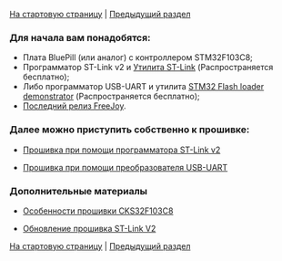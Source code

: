 [На стартовую страницу](../README.md) | [Предыдущий раздел](../README.md)

### Для начала вам понадобятся:
* Плата BluePill (или аналог) с контроллером STM32F103C8;
* Программатор ST-Link v2 и [Утилита ST-Link]( https://www.st.com/en/development-tools/stsw-link004.html) (Распространяется бесплатно);
* Либо программатор  USB-UART и утилита [STM32 Flash loader demonstrator](  https://www.st.com/en/development-tools/flasher-stm32.html) (Распространяется бесплатно);
* [Последний релиз FreeJoy](https://github.com/FreeJoy-Team/FreeJoy/releases).
### Далее можно приступить собственно к прошивке:
* [Прошивка при помощи программатора ST-Link v2](Прошивка-при-помощи-программатора-ST-Link-v2.md)

* [Прошивка при помощи преобразователя USB-UART](Прошивка-при-помощи-преобразователя-USB-UART.md)

### Дополнительные материалы

* [Особенности прошивки CKS32F103C8](Прошивка-CKS32.md)

* [Обновление прошивка ST-Link V2](Прошивка-программатора-ST-Link-v2.md)

[На стартовую страницу](../README.md) | [Предыдущий раздел](../README.md)
